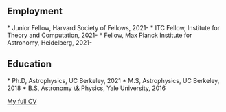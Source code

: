 <h2>Employment</h2>  
* Junior Fellow, Harvard Society of Fellows, 2021-
* ITC Fellow, Institute for Theory and Computation, 2021-
* Fellow, Max Planck Institute for Astronomy, Heidelberg, 2021-



<h2>Education</h2>  
* Ph.D, Astrophysics, UC Berkeley, 2021 
* M.S, Astrophysics, UC Berkeley, 2018
* B.S, Astronomy \& Physics, Yale University, 2016

<span style="color:#5DADE2">[My full CV](https://kareemelbadry.github.io/files/El_Badry_Kareem_CV.pdf)</span>



